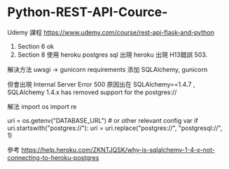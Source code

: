 # Python-REST-API-Cource-

Udemy 課程 https://www.udemy.com/course/rest-api-flask-and-python


1. Section 6 ok
2. Section 8 使用 heroku postgres sql 出現 heroku 出現 H13錯誤 503.

解決方法 uwsgi -> gunicorn 
requirements 添加 SQLAlchemy, gunicorn 

但會出現 Internal Server Error 500
原因出在 SQLAlchemy==1.4.7 , SQLAlchemy 1.4.x has removed support for the postgres://

解法
import os
import re

uri = os.getenv("DATABASE_URL")  # or other relevant config var
if uri.startswith("postgres://"):
    uri = uri.replace("postgres://", "postgresql://", 1)

參考
https://help.heroku.com/ZKNTJQSK/why-is-sqlalchemy-1-4-x-not-connecting-to-heroku-postgres


